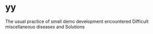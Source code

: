 # yy
The usual practice of small demo development encountered Difficult miscellaneous diseases and Solutions
